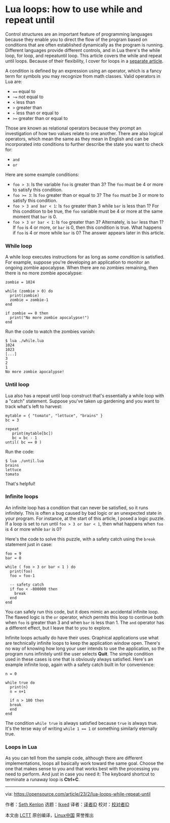 [#]: subject: "Lua loops: how to use while and repeat until"
[#]: via: "https://opensource.com/article/23/2/lua-loops-while-repeat-until"
[#]: author: "Seth Kenlon https://opensource.com/users/seth"
[#]: collector: "lkxed"
[#]: translator: "gpchn"
[#]: reviewer: " "
[#]: publisher: " "
[#]: url: " "

Lua loops: how to use while and repeat until
======

Control structures are an important feature of programming languages because they enable you to direct the flow of the program based on conditions that are often established dynamically as the program is running. Different languages provide different controls, and in Lua there's the while loop, for loop, and repeatuntil loop. This article covers the while and repeat until loops. Because of their flexibility, I cover for loops in a [separate article][1].

A condition is defined by an expression using an operator, which is a fancy term for symbols you may recognize from math classes. Valid operators in Lua are:

- `==` equal to
- `~=` not equal to
- `<` less than
- `>` greater than
- `⇐` less than or equal to
- `>=` greater than or equal to

Those are known as relational operators because they prompt an investigation of how two values relate to one another. There are also logical operators, which mean the same as they mean in English and can be incorporated into conditions to further describe the state you want to check for:

- `and`
- `or`

Here are some example conditions:

- `foo > 3`: Is the variable `foo` is greater than 3? The `foo` must be 4 or more to satisfy this condition.
- `foo >= 3`: Is `foo` greater than or equal to 3? The `foo` must be 3 or more to satisfy this condition.
- `foo > 3 and bar < 1`: Is `foo` greater than 3 while `bar` is less than 1? For this condition to be true, the `foo` variable must be 4 or more at the same moment that `bar` is 0.
- `foo > 3 or bar < 1`: Is `foo` greater than 3? Alternately, is `bar` less than 1? If `foo` is 4 or more, or `bar` is 0, then this condition is true. What happens if `foo` is 4 or more while `bar` is 0? The answer appears later in this article.

### While loop

A while loop executes instructions for as long as _some condition_ is satisfied. For example, suppose you're developing an application to monitor an ongoing zombie apocalypse. When there are no zombies remaining, then there is no more zombie apocalypse:

```
zombie = 1024

while (zombie > 0) do
  print(zombie)
  zombie = zombie-1
end

if zombie == 0 then
  print("No more zombie apocalypse!")
end
```

Run the code to watch the zombies vanish:

```
$ lua ./while.lua
1024
1023
[...]
3
2
1
No more zombie apocalypse!
```

### Until loop

Lua also has a repeat until loop construct that's essentially a while loop with a "catch" statement. Suppose you've taken up gardening and you want to track what's left to harvest:

```
mytable = { "tomato", "lettuce", "brains" }
bc = 3

repeat
   print(mytable[bc])
   bc = bc - 1
until( bc == 0 )
```

Run the code:

```
$ lua ./until.lua
brains
lettuce
tomato
```

That's helpful!

### Infinite loops

An infinite loop has a condition that can never be satisfied, so it runs infinitely. This is often a bug caused by bad logic or an unexpected state in your program. For instance, at the start of this article, I posed a logic puzzle. If a loop is set to run until `foo > 3 or bar < 1`, then what happens when `foo` is 4 or more while `bar` is 0?

Here's the code to solve this puzzle, with a safety catch using the `break` statement just in case:

```
foo = 9
bar = 0

while ( foo > 3 or bar < 1 ) do
  print(foo)
  foo = foo-1

  -- safety catch
  if foo < -800000 then
    break
  end
end
```

You can safely run this code, but it does mimic an accidental infinite loop. The flawed logic is the `or` operator, which permits this loop to continue both when `foo` is greater than 3 and when `bar` is less than 1. The `and` operator has a different effect, but I leave that to you to explore.

Infinite loops actually do have their uses. Graphical applications use what are technically infinite loops to keep the application window open. There's no way of knowing how long your user intends to use the application, so the program runs infinitely until the user selects **Quit**. The simple condition used in these cases is one that is obviously always satisfied. Here's an example infinite loop, again with a safety catch built in for convenience:

```
n = 0

while true do
  print(n)
  n = n+1

  if n > 100 then
  break
  end
end
```

The condition `while true` is always satisfied because `true` is always true. It's the terse way of writing `while 1 == 1` or something similarly eternally true.

### Loops in Lua

As you can tell from the sample code, although there are different implementations, loops all basically work toward the same goal. Choose the one that makes sense to you and that works best with the processing you need to perform. And just in case you need it: The keyboard shortcut to terminate a runaway loop is **Ctrl+C**.

--------------------------------------------------------------------------------

via: https://opensource.com/article/23/2/lua-loops-while-repeat-until

作者：[Seth Kenlon][a]
选题：[lkxed][b]
译者：[译者ID](https://github.com/译者ID)
校对：[校对者ID](https://github.com/校对者ID)

本文由 [LCTT](https://github.com/LCTT/TranslateProject) 原创编译，[Linux中国](https://linux.cn/) 荣誉推出

[a]: https://opensource.com/users/seth
[b]: https://github.com/lkxed/
[1]: https://opensource.com/article/22/11/lua-for-loops
